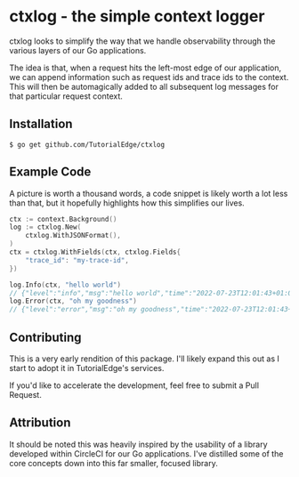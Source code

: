 ctxlog - the simple context logger
===========

ctxlog looks to simplify the way that we handle observability through the various layers of our Go applications.

The idea is that, when a request hits the left-most edge of our application, we can append information such as request ids and trace ids to the context. This will then be automagically added to all subsequent log messages for that particular request context. 

## Installation

```shell
$ go get github.com/TutorialEdge/ctxlog
```

## Example Code

A picture is worth a thousand words, a code snippet is likely worth a lot less than that, but it hopefully highlights how this simplifies our lives.

```go
ctx := context.Background()
log := ctxlog.New(
	ctxlog.WithJSONFormat(),
)
ctx = ctxlog.WithFields(ctx, ctxlog.Fields{
	"trace_id": "my-trace-id",
})

log.Info(ctx, "hello world")
// {"level":"info","msg":"hello world","time":"2022-07-23T12:01:43+01:00","trace_id":"my-trace-id"}
log.Error(ctx, "oh my goodness")
// {"level":"error","msg":"oh my goodness","time":"2022-07-23T12:01:43+01:00","trace_id":"my-trace-id"}
```

## Contributing

This is a very early rendition of this package. I'll likely expand this out as I start to adopt it in TutorialEdge's services. 

If you'd like to accelerate the development, feel free to submit a Pull Request.

## Attribution

It should be noted this was heavily inspired by the usability of a library developed within CircleCI for our Go applications. I've distilled some of the core concepts down into this far smaller, focused library.
